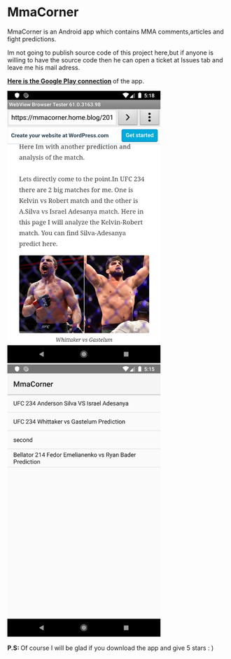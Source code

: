 # MmaCorner

MmaCorner is an Android app which contains MMA comments,articles and fight predictions.

Im not going to publish source code of this project here,but if anyone is willing to have the source code then he can open a ticket at Issues tab and leave me his mail adress.
<br>

 <b> [Here is the Google Play connection](https://play.google.com/store/apps/details?id=com.metalsoft.mmacorner) </b>  of the app.


<img src="/Second.png"  width= "350">

<img src="/First.png"  width= "350">
<br>

<b> P.S: </b> Of course I will be glad if you download the app and give 5 stars  : ) 


